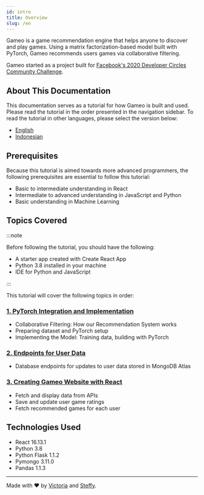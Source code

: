 ```yaml
---
id: intro
title: Overview
slug: /en
---
```


Gameo is a game recommendation engine that helps anyone to discover and play games. Using a matrix factorization-based model built with PyTorch, Gameo recommends users games via collaborative filtering.

Gameo started as a project built for [Facebook's 2020 Developer Circles Community Challenge](https://developercircles2020.devpost.com/?utm_source=social-facebook&utm_medium=devc&utm_campaign=organic&utm_content=post-url&utm_offering=business-tools&utm_product=DevC-CommunityChallenge-Launch_09102020&utm_event=2020DevCCommunityChallengeLaunch&eventSource=OrganicSocialDevC).

## About This Documentation

This documentation serves as a tutorial for how Gameo is built and used. Please read the tutorial in the order presented in the navigation sidebar. To read the tutorial in other languages, please select the version below:

- [English](./en)
- [Indonesian](./id/)

## Prerequisites

Because this tutorial is aimed towards more advanced programmers, the following prerequisites are essential to follow this tutorial:

- Basic to intermediate understanding in React
- Intermediate to advanced understanding in JavaScript and Python
- Basic understanding in Machine Learning

## Topics Covered

:::note

Before following the tutorial, you should have the following:

- A starter app created with Create React App
- Python 3.8 installed in your machine
- IDE for Python and JavaScript

:::

This tutorial will cover the following topics in order:

### [1. PyTorch Integration and Implementation](collab.md)

- Collaborative Filtering: How our Recommendation System works
- Preparing dataset and PyTorch setup
- Implementing the Model: Training data, building with PyTorch

### [2. Endpoints for User Data](endpoint-summary.md)

- Database endpoints for updates to user data stored in MongoDB Atlas

### [3. Creating Gameo Website with React](api-usage)

- Fetch and display data from APIs
- Save and update user game ratings
- Fetch recommended games for each user

## Technologies Used

- React 16.13.1
- Python 3.8
- Python Flask 1.1.2
- Pymongo 3.11.0
- Pandas 1.1.3

---

Made with ❤️ by [Victoria](https://github.com/victoria-lo) and [Steffy](https://github.com/steffy-lo).
